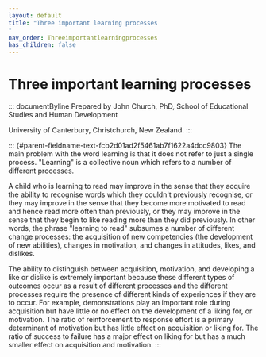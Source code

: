 ```yaml
---
layout: default
title: "Three important learning processes 
"
nav_order: Threeimportantlearningprocesses
has_children: false
---
```

# Three important learning processes 


::: documentByline
Prepared by John Church, PhD, School of Educational Studies and Human
Development

University of Canterbury, Christchurch, New Zealand.
:::

::: {#parent-fieldname-text-fcb2d01ad2f5461ab7f1622a4dcc9803}
The main problem with the word learning is that it does not refer to
just a single process. "Learning" is a collective noun which refers to a
number of different processes.

A child who is learning to read may improve in the sense that they
acquire the ability to recognise words which they couldn't previously
recognise, or they may improve in the sense that they become more
motivated to read and hence read more often than previously, or they may
improve in the sense that they begin to like reading more than they did
previously. In other words, the phrase "learning to read" subsumes a
number of different change processes: the acquisition of new
competencies (the development of new abilities), changes in motivation,
and changes in attitudes, likes, and dislikes.

The ability to distinguish between acquisition, motivation, and
developing a like or dislike is extremely important because these
different types of outcomes occur as a result of different processes and
the different processes require the presence of different kinds of
experiences if they are to occur. For example, demonstrations play an
important role during acquisition but have little or no effect on the
development of a liking for, or motivation. The ratio of reinforcement
to response effort is a primary determinant of motivation but has little
effect on acquisition or liking for. The ratio of success to failure has
a major effect on liking for but has a much smaller effect on
acquisition and motivation.
:::
